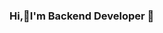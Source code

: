 ### Hi,I'm Backend Developer 👋

<!--
**Doyoung-Park/Doyoung-Park** is a ✨ _special_ ✨ repository because its `README.md` (this file) appears on your GitHub profile.

Here are some ideas to get you started:

- 🔭 I’m currently working on ...
- 🌱 I’m currently learning ...
- 👯 I’m looking to collaborate on ...
- 🤔 I’m looking for help with ...
- 💬 Ask me about ...
- 📫 How to reach me: ...
- 😄 Pronouns: ...
- ⚡ Fun fact: ...
-->
<!--  ![Doyoung-Park's GitHub stats](https://github-readme-stats.vercel.app/api?username=Doyoung-Park&show_icons=true&theme=radical) -->
<!-- ![Top Langs](https://github-readme-stats.vercel.app/api/top-langs/?username=Doyoung-Park&layout=compact&theme=tokyonight) -->

